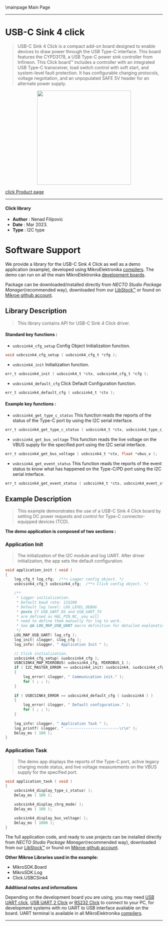 \mainpage Main Page

---
# USB-C Sink 4 click

> USB-C Sink 4 Click is a compact add-on board designed to enable devices to draw power through the USB Type-C interface. This board features the CYPD3178, a USB Type-C power sink controller from Infineon. This Click board™ includes a controller with an integrated USB Type-C transceiver, load switch control with soft start, and system-level fault protection. It has configurable charging protocols, voltage negotiation, and an unpopulated SAFE 5V header for an alternate power supply.

<p align="center">
  <img src="https://download.mikroe.com/images/click_for_ide/usbcsink4_click.png" height=300px>
</p>

[click Product page](https://www.mikroe.com/usb-c-sink-4-click)

---


#### Click library

- **Author**        : Nenad Filipovic
- **Date**          : Mar 2023.
- **Type**          : I2C type


# Software Support

We provide a library for the USB-C Sink 4 Click
as well as a demo application (example), developed using MikroElektronika
[compilers](https://www.mikroe.com/necto-studio).
The demo can run on all the main MikroElektronika [development boards](https://www.mikroe.com/development-boards).

Package can be downloaded/installed directly from *NECTO Studio Package Manager*(recommended way), downloaded from our [LibStock&trade;](https://libstock.mikroe.com) or found on [Mikroe github account](https://github.com/MikroElektronika/mikrosdk_click_v2/tree/master/clicks).

## Library Description

> This library contains API for USB-C Sink 4 Click driver.

#### Standard key functions :

- `usbcsink4_cfg_setup` Config Object Initialization function.
```c
void usbcsink4_cfg_setup ( usbcsink4_cfg_t *cfg );
```

- `usbcsink4_init` Initialization function.
```c
err_t usbcsink4_init ( usbcsink4_t *ctx, usbcsink4_cfg_t *cfg );
```

- `usbcsink4_default_cfg` Click Default Configuration function.
```c
err_t usbcsink4_default_cfg ( usbcsink4_t *ctx );
```

#### Example key functions :

- `usbcsink4_get_type_c_status` This function reads the reports of the status of the Type-C port by using the I2C serial interface.
```c
err_t usbcsink4_get_type_c_status ( usbcsink4_t *ctx, usbcsink4_type_c_status_t *type_c_status );
```

- `usbcsink4_get_bus_voltage` This function reads the live voltage on the VBUS supply for the specified port using the I2C serial interface.
```c
err_t usbcsink4_get_bus_voltage ( usbcsink4_t *ctx, float *vbus_v );
```

- `usbcsink4_get_event_status` This function reads the reports of the event status to know what has happened on the Type-C/PD port using the I2C serial interface.
```c
err_t usbcsink4_get_event_status ( usbcsink4_t *ctx, usbcsink4_event_status_t *event_status );
```

## Example Description

> This example demonstrates the use of a USB-C Sink 4 Click board 
> by setting DC power requests and control for Type-C connector-equipped devices (TCD).

**The demo application is composed of two sections :**

### Application Init

> The initialization of the I2C module and log UART.
> After driver initialization, the app sets the default configuration.

```c
void application_init ( void ) 
{
    log_cfg_t log_cfg;  /**< Logger config object. */
    usbcsink4_cfg_t usbcsink4_cfg;  /**< Click config object. */

    /** 
     * Logger initialization.
     * Default baud rate: 115200
     * Default log level: LOG_LEVEL_DEBUG
     * @note If USB_UART_RX and USB_UART_TX 
     * are defined as HAL_PIN_NC, you will 
     * need to define them manually for log to work. 
     * See @b LOG_MAP_USB_UART macro definition for detailed explanation.
     */
    LOG_MAP_USB_UART( log_cfg );
    log_init( &logger, &log_cfg );
    log_info( &logger, " Application Init " );

    // Click initialization.
    usbcsink4_cfg_setup( &usbcsink4_cfg );
    USBCSINK4_MAP_MIKROBUS( usbcsink4_cfg, MIKROBUS_1 );
    if ( I2C_MASTER_ERROR == usbcsink4_init( &usbcsink4, &usbcsink4_cfg ) ) 
    {
        log_error( &logger, " Communication init." );
        for ( ; ; );
    }
    
    if ( USBCSINK4_ERROR == usbcsink4_default_cfg ( &usbcsink4 ) )
    {
        log_error( &logger, " Default configuration." );
        for ( ; ; );
    }
    
    log_info( &logger, " Application Task " );
    log_printf( &logger, " ------------------------\r\n" );
    Delay_ms ( 100 );
}
```

### Application Task

> The demo app displays the reports of the Type-C port, active legacy charging mode status, 
> and live voltage measurements on the VBUS supply for the specified port.

```c
void application_task ( void ) 
{
    usbcsink4_display_type_c_status( );
    Delay_ms ( 100 );

    usbcsink4_display_chrg_mode( );
    Delay_ms ( 100 );

    usbcsink4_display_bus_voltage( );
    Delay_ms ( 1000 );
}
```

The full application code, and ready to use projects can be installed directly from *NECTO Studio Package Manager*(recommended way), downloaded from our [LibStock&trade;](https://libstock.mikroe.com) or found on [Mikroe github account](https://github.com/MikroElektronika/mikrosdk_click_v2/tree/master/clicks).

**Other Mikroe Libraries used in the example:**

- MikroSDK.Board
- MikroSDK.Log
- Click.USBCSink4

**Additional notes and informations**

Depending on the development board you are using, you may need
[USB UART click](https://www.mikroe.com/usb-uart-click),
[USB UART 2 Click](https://www.mikroe.com/usb-uart-2-click) or
[RS232 Click](https://www.mikroe.com/rs232-click) to connect to your PC, for
development systems with no UART to USB interface available on the board. UART
terminal is available in all MikroElektronika
[compilers](https://shop.mikroe.com/compilers).

---

